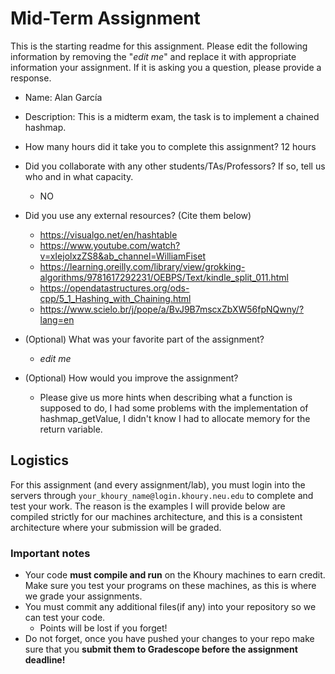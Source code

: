# Mid-Term Assignment

This is the starting readme for this assignment.  Please edit the following information by removing the "*edit me*" and replace it with appropriate information your assignment. If it is asking you a question, please provide a response.

- Name: Alan García 
- Description: This is a midterm exam, the task is to implement a chained hashmap.
- How many hours did it take you to complete this assignment? 12 hours
- Did you collaborate with any other students/TAs/Professors? If so, tell us who and in what capacity.
  - NO
- Did you use any external resources? (Cite them below)
  - https://visualgo.net/en/hashtable
  - https://www.youtube.com/watch?v=xIejolxzZS8&ab_channel=WilliamFiset
  - https://learning.oreilly.com/library/view/grokking-algorithms/9781617292231/OEBPS/Text/kindle_split_011.html
  - https://opendatastructures.org/ods-cpp/5_1_Hashing_with_Chaining.html
  - https://www.scielo.br/j/pope/a/BvJ9B7mscxZbXW56fpNQwny/?lang=en

- (Optional) What was your favorite part of the assignment? 
  - *edit me*
- (Optional) How would you improve the assignment? 
  - Please give us more hints when describing what a function is supposed to do, I had some problems with the implementation of hashmap_getValue, I
  didn't know I had to allocate memory for the return variable.

## Logistics

For this assignment (and every assignment/lab), you must login into the servers through `your_khoury_name@login.khoury.neu.edu` to complete and test your work. The reason is the examples I will provide below are compiled strictly for our machines architecture, and this is a consistent architecture where your submission will be graded.

### Important notes

* Your code **must compile and run** on the Khoury machines to earn credit. Make sure you test your programs on these machines, as this is where we grade your assignments.
* You must commit any additional files(if any) into your repository so we can test your code.
  * Points will be lost if you forget!
* Do not forget, once you have pushed your changes to your repo make sure that you **submit them to Gradescope before the assignment deadline!**

